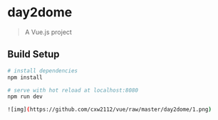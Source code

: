 # day2dome

> A Vue.js project

## Build Setup

``` bash
# install dependencies
npm install

# serve with hot reload at localhost:8080
npm run dev

![img](https://github.com/cxw2112/vue/raw/master/day2dome/1.png) 
